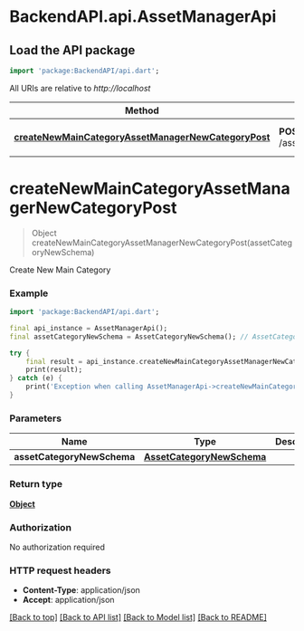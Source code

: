 # BackendAPI.api.AssetManagerApi

## Load the API package
```dart
import 'package:BackendAPI/api.dart';
```

All URIs are relative to *http://localhost*

Method | HTTP request | Description
------------- | ------------- | -------------
[**createNewMainCategoryAssetManagerNewCategoryPost**](AssetManagerApi.md#createnewmaincategoryassetmanagernewcategorypost) | **POST** /assetManager/newCategory | Create New Main Category


# **createNewMainCategoryAssetManagerNewCategoryPost**
> Object createNewMainCategoryAssetManagerNewCategoryPost(assetCategoryNewSchema)

Create New Main Category

### Example
```dart
import 'package:BackendAPI/api.dart';

final api_instance = AssetManagerApi();
final assetCategoryNewSchema = AssetCategoryNewSchema(); // AssetCategoryNewSchema | 

try {
    final result = api_instance.createNewMainCategoryAssetManagerNewCategoryPost(assetCategoryNewSchema);
    print(result);
} catch (e) {
    print('Exception when calling AssetManagerApi->createNewMainCategoryAssetManagerNewCategoryPost: $e\n');
}
```

### Parameters

Name | Type | Description  | Notes
------------- | ------------- | ------------- | -------------
 **assetCategoryNewSchema** | [**AssetCategoryNewSchema**](AssetCategoryNewSchema.md)|  | 

### Return type

[**Object**](Object.md)

### Authorization

No authorization required

### HTTP request headers

 - **Content-Type**: application/json
 - **Accept**: application/json

[[Back to top]](#) [[Back to API list]](../README.md#documentation-for-api-endpoints) [[Back to Model list]](../README.md#documentation-for-models) [[Back to README]](../README.md)

